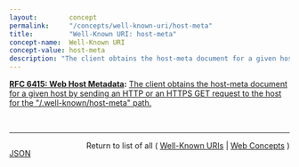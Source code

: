 ```yaml
---
layout:        concept
permalink:     "/concepts/well-known-uri/host-meta"
title:         "Well-Known URI: host-meta"
concept-name:  Well-Known URI
concept-value: host-meta
description: "The client obtains the host-meta document for a given host by sending an HTTP or an HTTPS GET request to the host for the \"/.well-known/host-meta\" path."
---
```


**[RFC 6415: Web Host Metadata](/specs/IETF/RFC/6415 "This specification describes a method for locating host metadata as well as information about individual resources controlled by the host."):** [The client obtains the host-meta document for a given host by sending an HTTP or an HTTPS GET request to the host for the "/.well-known/host-meta" path.](http://tools.ietf.org/html/rfc6415#section-2 "Read documentation for Well-Known URI &#34;host-meta&#34;")

<br/>
<hr/>

<p style="float : left"><a href="./host-meta.json" title="JSON representing this particular Web Concept value">JSON</a></p>
<p style="text-align: right">Return to list of all ( <a href="../well-known-uri/">Well-Known URIs</a> | <a href="../">Web Concepts</a> )</p>
